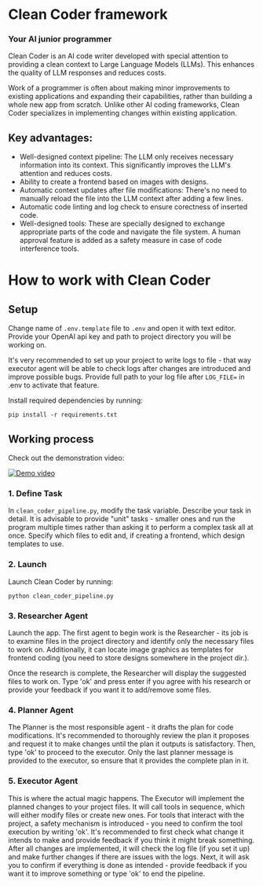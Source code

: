 # Clean Coder framework
### Your AI junior programmer

Clean Coder is an AI code writer developed with special attention to providing a clean context to Large Language Models (LLMs). This enhances the quality of LLM responses and reduces costs.

Work of a programmer is often about making minor improvements to existing applications and expanding their capabilities, rather than building a whole new app from scratch. Unlike other AI coding frameworks, Clean Coder specializes in implementing changes within existing application.

## Key advantages:

- Well-designed context pipeline: The LLM only receives necessary information into its context. This significantly improves the LLM's attention and reduces costs.
- Ability to create a frontend based on images with designs.
- Automatic context updates after file modifications: There's no need to manually reload the file into the LLM context after adding a few lines.
- Automatic code linting and log check to ensure corectness of inserted code.
- Well-designed tools: These are specially designed to exchange appropriate parts of the code and navigate the file system. A human approval feature is added as a safety measure in case of code interference tools.

# How to work with Clean Coder

## Setup

Change name of `.env.template` file to `.env` and open it with text editor. Provide your OpenAI api key and path to project directory you will be working on.

It's very recommended to set up your project to write logs to file - that way executor agent will be able to check logs after changes are introduced and improve possible bugs. Provide full path to your log file after `LOG_FILE=` in .env to activate that feature.

Install required dependencies by running:

`pip install -r requirements.txt`

## Working process

Check out the demonstration video:

[![Demo video](https://img.youtube.com/vi/d5qbX-v4qwM/maxresdefault.jpg)](https://youtu.be/d5qbX-v4qwM "Demo video")

### 1. Define Task

In `clean_coder_pipeline.py`, modify the task variable. Describe your task in detail. It is advisable to provide "unit" tasks - smaller ones and run the program multiple times rather than asking it to perform a complex task all at once. Specify which files to edit and, if creating a frontend, which design templates to use.

### 2. Launch

Launch Clean Coder by running:

`python clean_coder_pipeline.py`

### 3. Researcher Agent

Launch the app. The first agent to begin work is the Researcher - its job is to examine files in the project directory and identify only the necessary files to work on. Additionally, it can locate image graphics as templates for frontend coding (you need to store designs somewhere in the project dir.).

Once the research is complete, the Researcher will display the suggested files to work on. Type 'ok' and press enter if you agree with his research or provide your feedback if you want it to add/remove some files.

### 4. Planner Agent

The Planner is the most responsible agent - it drafts the plan for code modifications. It's recommended to thoroughly review the plan it proposes and request it to make changes until the plan it outputs is satisfactory. Then, type 'ok' to proceed to the executor. Only the last planner message is provided to the executor, so ensure that it provides the complete plan in it.

### 5. Executor Agent

This is where the actual magic happens. The Executor will implement the planned changes to your project files. It will call tools in sequence, which will either modify files or create new ones. For tools that interact with the project, a safety mechanism is introduced - you need to confirm the tool execution by writing 'ok'. It's recommended to first check what change it intends to make and provide feedback if you think it might break something. After all changes are implemented, it will check the log file (if you set it up) and make further changes if there are issues with the logs. Next, it will ask you to confirm if everything is done as intended - provide feedback if you want it to improve something or type 'ok' to end the pipeline.